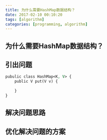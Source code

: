 ```yaml
---
title: 为什么需要HashMap数据结构？
date: 2017-02-10 00:10:20
tags: [algorithm]
categories: [programming, algorithm]
---
```


为什么需要HashMap数据结构？
----

## 引出问题

```jsp
pubulic class HashMap<K, V> {
    public V put(V v) {
    
    }
}
```

## 解决问题思路

## 优化解决问题的方案